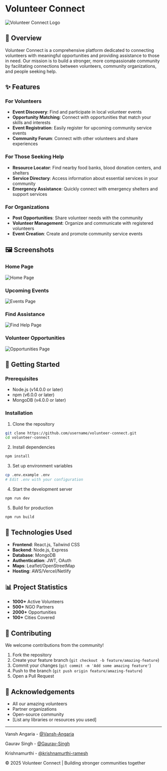 # Volunteer Connect

![Volunteer Connect Logo](/images/logo.png)

## 🌟 Overview

Volunteer Connect is a comprehensive platform dedicated to connecting volunteers with meaningful opportunities and providing assistance to those in need. Our mission is to build a stronger, more compassionate community by facilitating connections between volunteers, community organizations, and people seeking help.

## ✨ Features

### For Volunteers
- **Event Discovery**: Find and participate in local volunteer events
- **Opportunity Matching**: Connect with opportunities that match your skills and interests
- **Event Registration**: Easily register for upcoming community service events
- **Community Forum**: Connect with other volunteers and share experiences

### For Those Seeking Help
- **Resource Locator**: Find nearby food banks, blood donation centers, and shelters
- **Service Directory**: Access information about essential services in your community
- **Emergency Assistance**: Quickly connect with emergency shelters and support services

### For Organizations
- **Post Opportunities**: Share volunteer needs with the community
- **Volunteer Management**: Organize and communicate with registered volunteers
- **Event Creation**: Create and promote community service events

## 🖼️ Screenshots

### Home Page
![Home Page](/Images/home.png)

### Upcoming Events
![Events Page](/Images/events.png)

### Find Assistance
![Find Help Page](/Images/find-help.png)

### Volunteer Opportunities
![Opportunities Page](/Images/opportunities.png)

## 🚀 Getting Started

### Prerequisites
- Node.js (v14.0.0 or later)
- npm (v6.0.0 or later)
- MongoDB (v4.0.0 or later)

### Installation

1. Clone the repository
```bash
git clone https://github.com/username/volunteer-connect.git
cd volunteer-connect
```

2. Install dependencies
```bash
npm install
```

3. Set up environment variables
```bash
cp .env.example .env
# Edit .env with your configuration
```

4. Start the development server
```bash
npm run dev
```

5. Build for production
```bash
npm run build
```

## 🔧 Technologies Used

- **Frontend**: React.js, Tailwind CSS
- **Backend**: Node.js, Express
- **Database**: MongoDB
- **Authentication**: JWT, OAuth
- **Maps**: Leaflet/OpenStreetMap
- **Hosting**: AWS/Vercel/Netlify

## 📊 Project Statistics

- **1000+** Active Volunteers
- **500+** NGO Partners
- **2000+** Opportunities
- **100+** Cities Covered

## 🤝 Contributing

We welcome contributions from the community!

1. Fork the repository
2. Create your feature branch (`git checkout -b feature/amazing-feature`)
3. Commit your changes (`git commit -m 'Add some amazing feature'`)
4. Push to the branch (`git push origin feature/amazing-feature`)
5. Open a Pull Request



## 🙏 Acknowledgements

- All our amazing volunteers
- Partner organizations
- Open-source community
- [List any libraries or resources you used]

---
Vansh Angaria - [@Vansh-Angaria](https://github.com/VanshAngaria/ai-mock-interviewer)

Gaurav Singh  - [@Gaurav-Singh](https://github.com/gaurav4288/gaurav4288?tab=readme-ov-file)

Krishnamurthi - [@krishnamurthi-ramesh](https://github.com/krishnamurthi-ramesh)



© 2025 Volunteer Connect | Building stronger communities together
